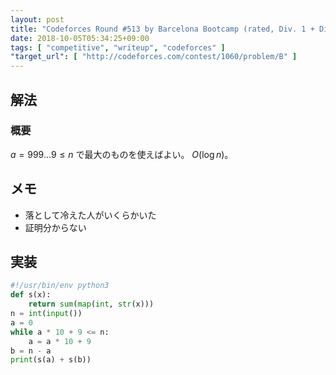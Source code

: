 ```yaml
---
layout: post
title: "Codeforces Round #513 by Barcelona Bootcamp (rated, Div. 1 + Div. 2): B. Maximum Sum of Digits"
date: 2018-10-05T05:34:25+09:00
tags: [ "competitive", "writeup", "codeforces" ]
"target_url": [ "http://codeforces.com/contest/1060/problem/B" ]
---
```


## 解法

### 概要

$a = 999 \dots 9 \le n$ で最大のものを使えばよい。
$O(\log n)$。

## メモ

-   落として冷えた人がいくらかいた
-   証明分からない

## 実装

``` python
#!/usr/bin/env python3
def s(x):
    return sum(map(int, str(x)))
n = int(input())
a = 0
while a * 10 + 9 <= n:
    a = a * 10 + 9
b = n - a
print(s(a) + s(b))
```
